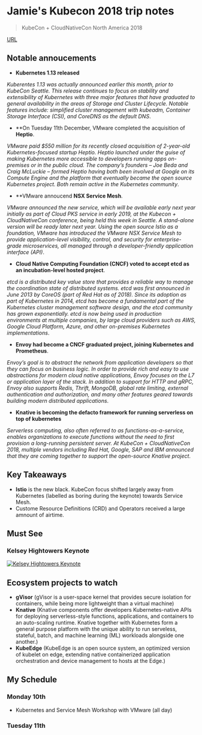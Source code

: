 
# Jamie's Kubecon 2018 trip notes #

> KubeCon + CloudNativeCon North America 2018

[URL](https://events.linuxfoundation.org/events/kubecon-cloudnativecon-north-america-2018/)

## Notable annoucements ##

- **Kubernetes 1.13 released**

*Kuberentes 1.13 was actually announced earlier this month, prior to KubeCon Seattle. This release continues to focus on stability and extensibility of Kubernetes with three major features that have graduated to general availability in the areas of  Storage and Cluster Lifecycle. Notable features include: simplified cluster management with kubeadm, Container Storage Interface (CSI), and CoreDNS as the default DNS*.

- **On Tuesday 11th December, VMware completed the acquisition of **Heptio**.

*VMware paid $550 million for its recently closed acquisition of 2-year-old Kubernetes-focused startup Heptio. Heptio launched under the guise of making Kubernetes more accessible to developers running apps on-premises or in the public cloud. The company’s founders – Joe Beda and Craig McLuckie – formed Heptio having both been involved at Google on its Compute Engine and the platform that eventually became the open source Kubernetes project. Both remain active in the Kubernetes community*.

- **VMware annoucend **NSX Service Mesh**.

*VMware announced the new service, which will be available early next year initially as part of Cloud PKS service in early 2019, at the Kubecon + CloudNativeCon conference, being held this week in Seattle. A stand-alone version will be ready later next year. Using the open source Istio as a foundation, VMware has introduced the VMware NSX Service Mesh to provide application-level visibility, control, and security for enterprise-grade microservices, all managed through a developer-friendly application interface (API)*.

- **Cloud Native Computing Foundation (CNCF) voted to accept **etcd** as an incubation-level hosted project**.

*etcd is a distributed key value store that provides a reliable way to manage the coordination state of distributed systems. etcd was first announced in June 2013 by CoreOS (part of Red Hat as of 2018). Since its adoption as part of Kubernetes in 2014, etcd has become a fundamental part of the Kubernetes cluster management software design, and the etcd community has grown exponentially. etcd is now being used in production environments at multiple companies, by large cloud providers such as AWS, Google Cloud Platform, Azure, and other on-premises Kubernetes implementations*.

- **Envoy had become a CNCF graduated project, joining Kubernetes and Prometheus**.

*Envoy’s goal is to abstract the network from application developers so that they can focus on business logic. In order to provide rich and easy to use abstractions for modern cloud native applications, Envoy focuses on the L7 or application layer of the stack. In addition to support for HTTP and gRPC, Envoy also supports Redis, Thrift, MongoDB, global rate limiting, external authentication and authorization, and many other features geared towards building modern distributed applications*.

- **Knative is becoming the defacto framework for running serverless on top of kubernetes**

*Serverless computing, also often referred to as functions-as-a-service, enables organizations to execute functions without the need to first provision a long-running persistent server. At KubeCon + CloudNativeCon 2018, multiple vendors including Red Hat, Google, SAP and IBM announced that they are coming together to support the open-source Knative project*.

## Key Takeaways ##

- **Istio** is the new black. KubeCon focus shifted largely away from Kubernetes (labelled as boring during the keynote) towards Service Mesh.
- Custome Resource Definitions (CRD) and Operators received a large amnount of airtime.

## Must See ##

### Kelsey Hightowers Keynote ###

[![Kelsey Hightowers Keynote](http://img.youtube.com/vi/oNa3xK2GFKY/0.jpg)](http://www.youtube.com/watch?v=oNa3xK2GFKY)

## Ecosystem projects to watch ##

- **gVisor** (gVisor is a user-space kernel that provides secure isolation for containers, while being more lightweight than a virtual machine)
- **Knative** (Knative components offer developers Kubernetes-native APIs for deploying serverless-style functions, applications, and containers to an auto-scaling runtime. Knative together with Kubernetes form a general purpose platform with the unique ability to run serveless, stateful, batch, and machine learning (ML) workloads alongside one another.)
- **KubeEdge** (KubeEdge is an open source system, an optimized version of kubelet on edge, extending native containerized application orchestration and device management to hosts at the Edge.)




## My Schedule ##

### Monday 10th ###

- Kubernetes and Service Mesh Workshop with VMware (all day)

### Tuesday 11th ###
